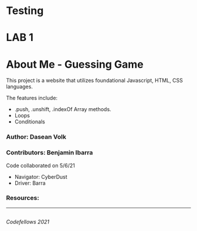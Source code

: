 # Testing
# LAB 1
# About Me - Guessing Game
This project is a website that utilizes foundational Javascript, HTML, CSS languages.

The features include:
- .push, .unshift, .indexOf Array methods.
- Loops
- Conditionals


### Author: Dasean Volk
### Contributors: Benjamin Ibarra
Code collaborated on 5/6/21
- Navigator: CyberDust 
- Driver: Barra
### Resources:
---

##

###### Codefellows 2021


